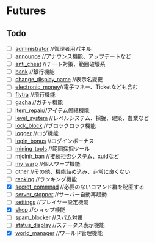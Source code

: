 # Futures
## Todo

- [ ]  [administrator](administrator) //管理者用パネル
- [ ]  [announce](announce) //アナウンス機能、アップデートなど
- [ ]  [anti_cheat](anti_cheat) //チート対策、範囲破壊系
- [ ]  [bank](bank) //銀行機能
- [ ]  [change_display_name](change_display_name) //表示名変更
- [ ]  [electronic_money](electronic_money)//電子マネー、Ticketなども含む
- [ ]  [flytra](flytra) //飛行機能
- [ ]  [gacha](gacha) //ガチャ機能
- [ ]  [item_repair](item_repair)//アイテム修繕機能
- [ ]  [level_system](level_system) //レベルシステム、採掘、建築、農業など
- [ ]  [lock_block](lock_block) //ブロックロック機能
- [ ]  [logger](logger) //ログ機能
- [ ]  [login_bonus](login_bonus) //ログインボーナス
- [ ]  [mining_tools](mining_tools) //範囲採掘ツール
- [ ]  [mjolnir_ban](mjolnir_ban) //接続拒否システム、xuidなど
- [ ]  [my_warp](my_warp) //個人ワープ機能
- [ ]  [other](other) //その他、機能詰め込み、非常に良くない
- [ ]  [ranking](ranking) //ランキング機能
- [x]  [secret_commnad](secret_commnad) //必要のないコマンド群を秘匿する
- [ ]  [server_stopper](server_stopper) //サーバー自動再起動
- [ ]  [settings](settings) //プレイヤー設定機能
- [x]  [shop](shop) //ショップ機能
- [ ]  [spam_blocker](spam_blocker) //スパム対策
- [ ]  [status_display](status_display) //ステータス表示機能
- [x]  [world_manager](world_manager) //ワールド管理機能